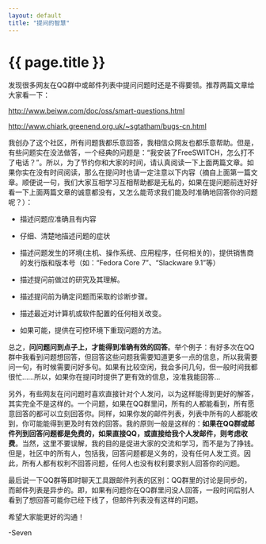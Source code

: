 ```yaml
---
layout: default
title: "提问的智慧"
---
```


# {{ page.title }}

发现很多网友在QQ群中或邮件列表中提问问题时还是不得要领。推荐两篇文章给大家看一下：

<http://www.beiww.com/doc/oss/smart-questions.html>

<http://www.chiark.greenend.org.uk/~sgtatham/bugs-cn.html>

我创办了这个社区，所有问题我都乐意回答，我相信众网友也都乐意帮助。但是，有些问题实在没法做答，一个经典的问题是：“我安装了FreeSWITCH，怎么打不了电话？”。所以，为了节约你和大家的时间，请认真阅读一下上面两篇文章。如果你实在没有时间阅读，那么在提问时也请一定注意以下内容（摘自上面第一篇文章。顺便说一句，我们大家互相学习互相帮助都是无私的，如果在提问题前连好好看一下上面两篇文章的诚意都没有，又怎么能苛求我们能及时准确地回答你的问题呢？）：

* 描述问题应准确且有内容

* 仔细、清楚地描述问题的症状

* 描述问题发生的环境(主机、操作系统、应用程序，任何相关的)，提供销售商的发行版和版本号（如：“Fedora Core 7”、“Slackware 9.1”等）

* 描述提问前做过的研究及其理解。

* 描述提问前为确定问题而采取的诊断步骤。

* 描述最近对计算机或软件配置的任何相关改变。

* 如果可能，提供在可控环境下重现问题的方法。


总之，<strong>问问题问到点子上，才能得到准确有效的回答</strong>。举个例子：有好多次在QQ群中我看到问题想回答，但回答这些问题我需要知道更多一点的信息，所以我需要问一句，有时候需要问好多句。如果有比较空闲，我会多问几句，但一般时间我都很忙……所以，如果你在提问时提供了更有效的信息，没准我能回答...

另外，有些网友在问问题时喜欢直接针对个人发问，以为这样能得到更好的解答，其实完全不是这样的。一个问题，如果在QQ群里问，所有的人都能看到，所有愿意回答的都可以立刻回答你。同样，如果你发的邮件列表，列表中所有的人都能收到，你可能能得到更及时有效的回答。我的原则一般是这样的：<strong>如果在QQ群或邮件列到回答问题都是免费的，如果直接QQ，或直接给我个人发邮件，则考虑收费</strong>。当然，这里不要误解，我的目的是促进大家的交流和学习，而不是为了挣钱。但是，社区中的所有人，包括我，回答问题都是义务的，没有任何人发工资。因此，所有人都有权利不回答问题，任何人也没有权利要求别人回答你的问题。

最后说一下QQ群等即时聊天工具跟邮件列表的区别：QQ群里的讨论是同步的，而邮件列表是异步的。即，如果有问题你在QQ群里问没人回答，一段时间后别人看到了想回答可能你已经下线了，但邮件列表没有这样的问题。

希望大家能更好的沟通！

-Seven
